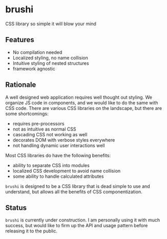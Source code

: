 # brushi

CSS library so simple it will blow your mind

## Features
* No compilation needed
* Localized styling, no name collision
* Intuitive styling of nested structures
* framework agnostic

## Rationale

A well designed web application requires well thought out styling. We organize JS code in components, and we would like to do the same with CSS code. There are various CSS libraries on the landscape, but there are some shortcomings:
* requires pre-processors
* not as intuitive as normal CSS
* cascading CSS not working as well
* decorates DOM with verbose styles everywhere
* not handling dynamic user interactions well

Most CSS libraries do have the following benefits:
* ability to separate CSS into modules
* localized CSS development to avoid name collision
* some ability to handle calculated attributes

`brushi` is designed to be a CSS library that is dead simple to use and understand, but allows all the benefits of CSS componentization.

## Status

`brushi` is currently under construction. I am personally using it with much success, but would like to firm up the API and usage pattern before releasing it to the public.

